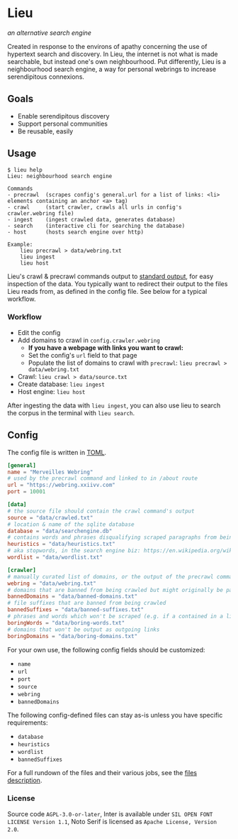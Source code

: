 # Lieu
_an alternative search engine_

Created in response to the environs of apathy concerning the use of hypertext
search and discovery. In Lieu, the internet is not what is made searchable, but
instead one's own neighbourhood. Put differently, Lieu is a neighbourhood search
engine, a way for personal webrings to increase serendipitous connexions.


## Goals
* Enable serendipitous discovery
* Support personal communities
* Be reusable, easily

## Usage
```
$ lieu help
Lieu: neighbourhood search engine

Commands
- precrawl  (scrapes config's general.url for a list of links: <li> elements containing an anchor <a> tag)
- crawl     (start crawler, crawls all urls in config's crawler.webring file)
- ingest    (ingest crawled data, generates database)
- search    (interactive cli for searching the database)
- host      (hosts search engine over http)

Example:
    lieu precrawl > data/webring.txt
    lieu ingest
    lieu host
```

Lieu's crawl & precrawl commands output to [standard
output](https://en.wikipedia.org/wiki/Standard_streams#Standard_output_(stdout)),
for easy inspection of the data. You typically want to redirect their output to
the files Lieu reads from, as defined in the config file. See below for a
typical workflow.

### Workflow
* Edit the config
* Add domains to crawl in `config.crawler.webring`
	* **If you have a webpage with links you want to crawl:**
	* Set the config's `url` field to that page
	* Populate the list of domains to crawl with `precrawl`: `lieu precrawl > data/webring.txt`
* Crawl: `lieu crawl > data/source.txt`
* Create database: `lieu ingest`
* Host engine: `lieu host`

After ingesting the data with `lieu ingest`, you can also use lieu to search the
corpus in the terminal with `lieu search`.

## Config
The config file is written in [TOML](https://toml.io/en/).

```toml
[general]
name = "Merveilles Webring"
# used by the precrawl command and linked to in /about route
url = "https://webring.xxiivv.com"
port = 10001

[data]
# the source file should contain the crawl command's output 
source = "data/crawled.txt"
# location & name of the sqlite database
database = "data/searchengine.db"
# contains words and phrases disqualifying scraped paragraphs from being presented in search results
heuristics = "data/heuristics.txt"
# aka stopwords, in the search engine biz: https://en.wikipedia.org/wiki/Stop_word
wordlist = "data/wordlist.txt"

[crawler]
# manually curated list of domains, or the output of the precrawl command
webring = "data/webring.txt"
# domains that are banned from being crawled but might originally be part of the webring
bannedDomains = "data/banned-domains.txt"
# file suffixes that are banned from being crawled
bannedSuffixes = "data/banned-suffixes.txt"
# phrases and words which won't be scraped (e.g. if a contained in a link)
boringWords = "data/boring-words.txt"
# domains that won't be output as outgoing links
boringDomains = "data/boring-domains.txt"
```

For your own use, the following config fields should be customized:
* `name`
* `url `
* `port`
* `source`
* `webring`
* `bannedDomains`

The following config-defined files can stay as-is unless you have specific requirements:
* `database`
* `heuristics`
* `wordlist`
* `bannedSuffixes`

For a full rundown of the files and their various jobs, see the [files
description](docs/files.md).

### License
Source code `AGPL-3.0-or-later`, Inter is available under `SIL OPEN FONT
LICENSE Version 1.1`, Noto Serif is licensed as `Apache License, Version 2.0`.
